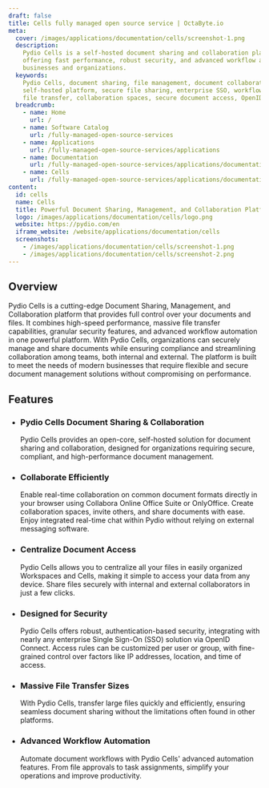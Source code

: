 ```yaml
---
draft: false
title: Cells fully managed open source service | OctaByte.io
meta:
  cover: /images/applications/documentation/cells/screenshot-1.png
  description:
    Pydio Cells is a self-hosted document sharing and collaboration platform,
    offering fast performance, robust security, and advanced workflow automation for
    businesses and organizations.
  keywords:
    Pydio Cells, document sharing, file management, document collaboration,
    self-hosted platform, secure file sharing, enterprise SSO, workflow automation,
    file transfer, collaboration spaces, secure document access, OpenID Connect
  breadcrumb:
    - name: Home
      url: /
    - name: Software Catalog
      url: /fully-managed-open-source-services
    - name: Applications
      url: /fully-managed-open-source-services/applications
    - name: Documentation
      url: /fully-managed-open-source-services/applications/documentation
    - name: Cells
      url: /fully-managed-open-source-services/applications/documentation/cells
content:
  id: cells
  name: Cells
  title: Powerful Document Sharing, Management, and Collaboration Platform
  logo: /images/applications/documentation/cells/logo.png
  website: https://pydio.com/en
  iframe_website: /website/applications/documentation/cells
  screenshots:
    - /images/applications/documentation/cells/screenshot-1.png
    - /images/applications/documentation/cells/screenshot-2.png
---
```


## Overview

Pydio Cells is a cutting-edge Document Sharing, Management, and Collaboration platform that provides full control over your documents and files. It combines high-speed performance, massive file transfer capabilities, granular security features, and advanced workflow automation in one powerful platform. With Pydio Cells, organizations can securely manage and share documents while ensuring compliance and streamlining collaboration among teams, both internal and external. The platform is built to meet the needs of modern businesses that require flexible and secure document management solutions without compromising on performance.

## Features

- ### Pydio Cells Document Sharing & Collaboration

  Pydio Cells provides an open-core, self-hosted solution for document sharing and collaboration, designed for organizations requiring secure, compliant, and high-performance document management.

- ### Collaborate Efficiently

  Enable real-time collaboration on common document formats directly in your browser using Collabora Online Office Suite or OnlyOffice. Create collaboration spaces, invite others, and share documents with ease. Enjoy integrated real-time chat within Pydio without relying on external messaging software.

- ### Centralize Document Access

  Pydio Cells allows you to centralize all your files in easily organized Workspaces and Cells, making it simple to access your data from any device. Share files securely with internal and external collaborators in just a few clicks.

- ### Designed for Security

  Pydio Cells offers robust, authentication-based security, integrating with nearly any enterprise Single Sign-On (SSO) solution via OpenID Connect. Access rules can be customized per user or group, with fine-grained control over factors like IP addresses, location, and time of access.

- ### Massive File Transfer Sizes

  With Pydio Cells, transfer large files quickly and efficiently, ensuring seamless document sharing without the limitations often found in other platforms.

- ### Advanced Workflow Automation

  Automate document workflows with Pydio Cells' advanced automation features. From file approvals to task assignments, simplify your operations and improve productivity.

